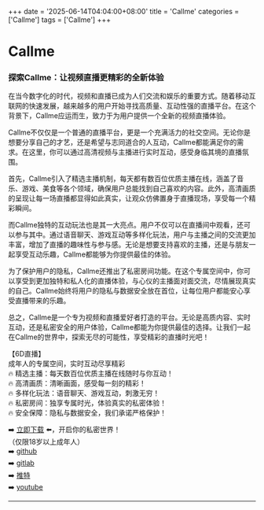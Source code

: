 +++
date = '2025-06-14T04:04:00+08:00'
title = 'Callme'
categories = ['Callme']
tags = ['Callme']
+++

# Callme

### 探索Callme：让视频直播更精彩的全新体验

在当今数字化的时代，视频和直播已成为人们交流和娱乐的重要方式。随着移动互联网的快速发展，越来越多的用户开始寻找高质量、互动性强的直播平台。在这个背景下，Callme应运而生，致力于为用户提供一个全新的视频直播体验。

Callme不仅仅是一个普通的直播平台，更是一个充满活力的社交空间。无论你是想要分享自己的才艺，还是希望与志同道合的人互动，Callme都能满足你的需求。在这里，你可以通过高清视频与主播进行实时互动，感受身临其境的直播氛围。

首先，Callme引入了精选主播机制，每天都有数百位优质主播在线，涵盖了音乐、游戏、美食等各个领域，确保用户总能找到自己喜欢的内容。此外，高清画质的呈现让每一场直播都显得如此真实，让观众仿佛置身于直播现场，享受每一个精彩瞬间。

而Callme独特的互动玩法也是其一大亮点。用户不仅可以在直播间中观看，还可以参与其中。通过语音聊天、游戏互动等多样化玩法，用户与主播之间的交流更加丰富，增加了直播的趣味性与参与感。无论是想要支持喜欢的主播，还是与朋友一起享受互动乐趣，Callme都能够为你提供最佳的体验。

为了保护用户的隐私，Callme还推出了私密房间功能。在这个专属空间中，你可以享受到更加独特和私人化的直播体验，与心仪的主播面对面交流，尽情展现真实的自己。Callme始终将用户的隐私与数据安全放在首位，让每位用户都能安心享受直播带来的乐趣。

总之，Callme是一个专为视频和直播爱好者打造的平台。无论是高质内容、实时互动，还是私密安全的用户体验，Callme都能为你提供最佳的选择。让我们一起在Callme的世界中，探索无尽的可能性，享受精彩的直播时光吧！

【6D直播】  
成年人的专属空间，实时互动尽享精彩  
🔥 精选主播：每天数百位优质主播在线随时与你互动！  
🔥 高清画质：清晰画面，感受每一刻的精彩！  
🔥 多样化玩法：语音聊天、游戏互动，刺激无穷！  
🔥 私密房间：独享专属时光，体验真实的私密体验！  
🔥 安全保障：隐私与数据安全，我们承诺严格保护！  

➡️ [立即下载](https://down123.s3.ap-east-1.amazonaws.com/down/down.html?channelCode=blog) ⬅️，开启你的私密世界！  
（仅限18岁以上成年人）  
➡️ [github](https://aldult-live.github.io/)  
➡️ [gitlab](https://seo-09598d.gitlab.io/)  
➡️ [推特](https://x.com/wegame33)  
➡️ [youtube](https://www.youtube.com/@6Dlive)  

---
